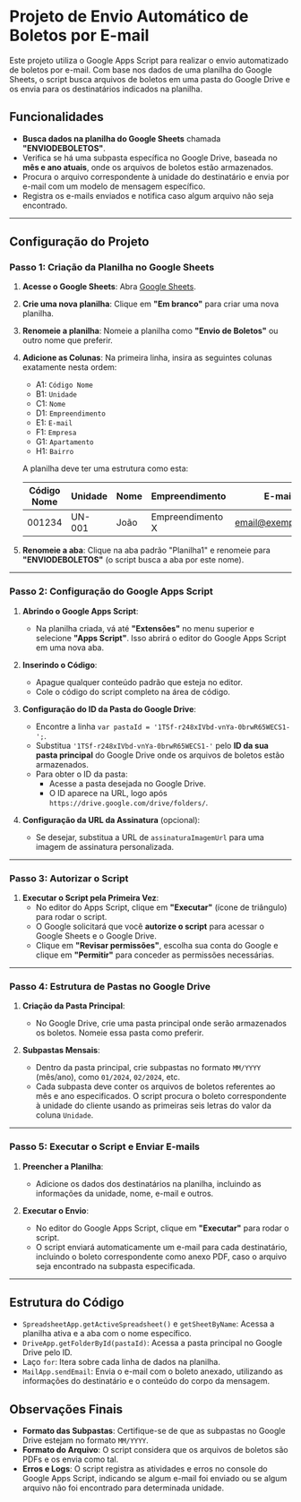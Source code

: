 # Projeto de Envio Automático de Boletos por E-mail

Este projeto utiliza o Google Apps Script para realizar o envio automatizado de boletos por e-mail. Com base nos dados de uma planilha do Google Sheets, o script busca arquivos de boletos em uma pasta do Google Drive e os envia para os destinatários indicados na planilha.

## Funcionalidades

- **Busca dados na planilha do Google Sheets** chamada **"ENVIODEBOLETOS"**.
- Verifica se há uma subpasta específica no Google Drive, baseada no **mês e ano atuais**, onde os arquivos de boletos estão armazenados.
- Procura o arquivo correspondente à unidade do destinatário e envia por e-mail com um modelo de mensagem específico.
- Registra os e-mails enviados e notifica caso algum arquivo não seja encontrado.

---

## Configuração do Projeto

### Passo 1: Criação da Planilha no Google Sheets

1. **Acesse o Google Sheets**: Abra [Google Sheets](https://sheets.google.com).
2. **Crie uma nova planilha**: Clique em **"Em branco"** para criar uma nova planilha.
3. **Renomeie a planilha**: Nomeie a planilha como **"Envio de Boletos"** ou outro nome que preferir.
4. **Adicione as Colunas**: Na primeira linha, insira as seguintes colunas exatamente nesta ordem:

   - A1: `Código Nome`
   - B1: `Unidade`
   - C1: `Nome`
   - D1: `Empreendimento`
   - E1: `E-mail`
   - F1: `Empresa`
   - G1: `Apartamento`
   - H1: `Bairro`

   A planilha deve ter uma estrutura como esta:

   | Código Nome | Unidade | Nome | Empreendimento | E-mail             | Empresa   | Apartamento | Bairro  |
   |-------------|---------|------|----------------|--------------------|-----------|-------------|---------|
   | 001234      | UN-001  | João | Empreendimento X | email@exemplo.com | Empresa A | 101         | Centro  |

5. **Renomeie a aba**: Clique na aba padrão "Planilha1" e renomeie para **"ENVIODEBOLETOS"** (o script busca a aba por este nome).

---

### Passo 2: Configuração do Google Apps Script

1. **Abrindo o Google Apps Script**:
   - Na planilha criada, vá até **"Extensões"** no menu superior e selecione **"Apps Script"**. Isso abrirá o editor do Google Apps Script em uma nova aba.
   
2. **Inserindo o Código**:
   - Apague qualquer conteúdo padrão que esteja no editor.
   - Cole o código do script completo na área de código.

3. **Configuração do ID da Pasta do Google Drive**:
   - Encontre a linha `var pastaId = '1TSf-r248xIVbd-vnYa-0brwR65WECS1-';`.
   - Substitua `'1TSf-r248xIVbd-vnYa-0brwR65WECS1-'` pelo **ID da sua pasta principal** do Google Drive onde os arquivos de boletos estão armazenados. 
   - Para obter o ID da pasta:
     - Acesse a pasta desejada no Google Drive.
     - O ID aparece na URL, logo após `https://drive.google.com/drive/folders/`.

4. **Configuração da URL da Assinatura** (opcional):
   - Se desejar, substitua a URL de `assinaturaImagemUrl` para uma imagem de assinatura personalizada.

---

### Passo 3: Autorizar o Script

1. **Executar o Script pela Primeira Vez**:
   - No editor do Apps Script, clique em **"Executar"** (ícone de triângulo) para rodar o script.
   - O Google solicitará que você **autorize o script** para acessar o Google Sheets e o Google Drive.
   - Clique em **"Revisar permissões"**, escolha sua conta do Google e clique em **"Permitir"** para conceder as permissões necessárias.

---

### Passo 4: Estrutura de Pastas no Google Drive

1. **Criação da Pasta Principal**:
   - No Google Drive, crie uma pasta principal onde serão armazenados os boletos. Nomeie essa pasta como preferir.

2. **Subpastas Mensais**:
   - Dentro da pasta principal, crie subpastas no formato `MM/YYYY` (mês/ano), como `01/2024`, `02/2024`, etc.
   - Cada subpasta deve conter os arquivos de boletos referentes ao mês e ano especificados. O script procura o boleto correspondente à unidade do cliente usando as primeiras seis letras do valor da coluna `Unidade`.

---

### Passo 5: Executar o Script e Enviar E-mails

1. **Preencher a Planilha**:
   - Adicione os dados dos destinatários na planilha, incluindo as informações da unidade, nome, e-mail e outros.

2. **Executar o Envio**:
   - No editor do Google Apps Script, clique em **"Executar"** para rodar o script.
   - O script enviará automaticamente um e-mail para cada destinatário, incluindo o boleto correspondente como anexo PDF, caso o arquivo seja encontrado na subpasta especificada.

---

## Estrutura do Código

- `SpreadsheetApp.getActiveSpreadsheet()` e `getSheetByName`: Acessa a planilha ativa e a aba com o nome específico.
- `DriveApp.getFolderById(pastaId)`: Acessa a pasta principal no Google Drive pelo ID.
- Laço `for`: Itera sobre cada linha de dados na planilha.
- `MailApp.sendEmail`: Envia o e-mail com o boleto anexado, utilizando as informações do destinatário e o conteúdo do corpo da mensagem.

## Observações Finais

- **Formato das Subpastas**: Certifique-se de que as subpastas no Google Drive estejam no formato `MM/YYYY`.
- **Formato do Arquivo**: O script considera que os arquivos de boletos são PDFs e os envia como tal.
- **Erros e Logs**: O script registra as atividades e erros no console do Google Apps Script, indicando se algum e-mail foi enviado ou se algum arquivo não foi encontrado para determinada unidade.
